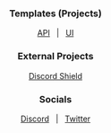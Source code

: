 <h3 align="center">Templates (Projects)</h3>
<p align="center">
    <a id="APITemplate" href="https://github.com/Fableverse/api-template/projects/1">API</a> 
    &nbsp; | &nbsp;
    <a id="UITemplate" href="https://github.com/Fableverse/ui-template/projects/1">UI</a> 
</p>

<h3 align="center">External Projects</h3>
<p align="center">
    <a id="DiscordShield" href="https://github.com/Fableverse/discord-shield">Discord Shield</a>
</p>

<h3 align="center">Socials</h3>
<p align="center">
    <a id="Discord" href="https://discord.gg/5a9bSRyYyF">Discord</a>
    &nbsp; | &nbsp;
    <a id="UITemplate" href="https://twitter.com/fableverse">Twitter</a> 
</p>
